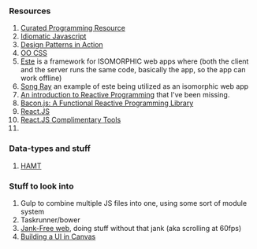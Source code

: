 ### Resources
1. [Curated Programming Resource](https://github.com/Michael0x2a/curated-programming-resources/blob/master/resources.md)
2. [Idiomatic Javascript](https://github.com/rwaldron/idiomatic.js)
3. [Design Patterns in Action](https://github.com/ziyasal/design-patterns-in-atscript)
4. [OO CSS](http://blog.millermedeiros.com/solid-css/)
5. [Este](https://github.com/steida/este) is a framework for ISOMORPHIC web apps where (both the client and the server runs the same code, basically the app, so the app can work offline)
6. [Song Ray](https://github.com/steida/songary) an example of este being utilized as an isomorphic web app
7. [An introduction to Reactive Programming](https://gist.github.com/staltz/868e7e9bc2a7b8c1f754) that I've been missing.
8. [Bacon.js: A Functional Reactive Programming Library](https://github.com/baconjs/bacon.js#join-patterns-as-a-chemical-machine)
9. [React.JS](http://facebook.github.io/react/docs/tutorial.html)
10. [React.JS Complimentary Tools](https://github.com/facebook/react/wiki/Complementary-Tools)
11. 

### Data-types and stuff
1. [HAMT](https://idea.popcount.org/2012-07-25-introduction-to-hamt/)

### Stuff to look into
1. Gulp to combine multiple JS files into one, using some sort of module system
2. Taskrunner/bower
3. [Jank-Free web](http://jankfree.org/), doing stuff without that jank (aka scrolling at 60fps)
4. [Building a UI in Canvas](http://engineering.flipboard.com/2015/02/mobile-web/)
